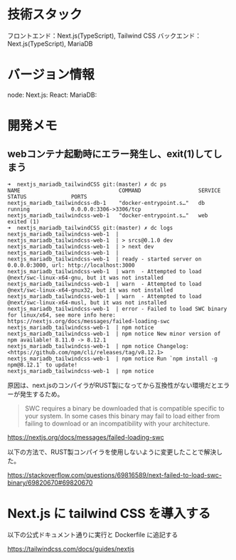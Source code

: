 # 技術スタック

フロントエンド：Next.js(TypeScript), Tailwind CSS
バックエンド：Next.js(TypeScript), MariaDB

# バージョン情報

node:
Next.js:
React:
MariaDB:

# 開発メモ

## webコンテナ起動時にエラー発生し、exit(1)してしまう

```
➜  nextjs_mariadb_tailwindCSS git:(master) ✗ dc ps
NAME                               COMMAND                  SERVICE             STATUS              PORTS
nextjs_mariadb_tailwindcss-db-1    "docker-entrypoint.s…"   db                  running             0.0.0.0:3306->3306/tcp
nextjs_mariadb_tailwindcss-web-1   "docker-entrypoint.s…"   web                 exited (1)
➜  nextjs_mariadb_tailwindCSS git:(master) ✗ dc logs
nextjs_mariadb_tailwindcss-web-1  |
nextjs_mariadb_tailwindcss-web-1  | > srcs@0.1.0 dev
nextjs_mariadb_tailwindcss-web-1  | > next dev
nextjs_mariadb_tailwindcss-web-1  |
nextjs_mariadb_tailwindcss-web-1  | ready - started server on 0.0.0.0:3000, url: http://localhost:3000
nextjs_mariadb_tailwindcss-web-1  | warn  - Attempted to load @next/swc-linux-x64-gnu, but it was not installed
nextjs_mariadb_tailwindcss-web-1  | warn  - Attempted to load @next/swc-linux-x64-gnux32, but it was not installed
nextjs_mariadb_tailwindcss-web-1  | warn  - Attempted to load @next/swc-linux-x64-musl, but it was not installed
nextjs_mariadb_tailwindcss-web-1  | error - Failed to load SWC binary for linux/x64, see more info here: https://nextjs.org/docs/messages/failed-loading-swc
nextjs_mariadb_tailwindcss-web-1  | npm notice
nextjs_mariadb_tailwindcss-web-1  | npm notice New minor version of npm available! 8.11.0 -> 8.12.1
nextjs_mariadb_tailwindcss-web-1  | npm notice Changelog: <https://github.com/npm/cli/releases/tag/v8.12.1>
nextjs_mariadb_tailwindcss-web-1  | npm notice Run `npm install -g npm@8.12.1` to update!
nextjs_mariadb_tailwindcss-web-1  | npm notice
```

原因は、next.jsのコンパイラがRUST製になってから互換性がない環境だとエラーが発生するため。

> SWC requires a binary be downloaded that is compatible specific to your system. In some cases this binary may fail to load either from failing to download or an incompatibility with your architecture.

https://nextjs.org/docs/messages/failed-loading-swc

以下の方法で、RUST製コンパイラを使用しないように変更したことで解決した。

https://stackoverflow.com/questions/69816589/next-failed-to-load-swc-binary/69820670#69820670

# Next.js に tailwind CSS を導入する

以下の公式ドキュメント通りに実行と Dockerfile に追記する

https://tailwindcss.com/docs/guides/nextjs

